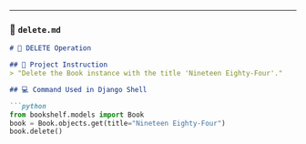 ---

### 📄 `delete.md`

```md
# 🔴 DELETE Operation

## 🎯 Project Instruction
> "Delete the Book instance with the title 'Nineteen Eighty-Four'."

## 💻 Command Used in Django Shell

```python
from bookshelf.models import Book
book = Book.objects.get(title="Nineteen Eighty-Four")
book.delete()
```
